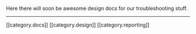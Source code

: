 Here there will soon be awesome design docs for our troubleshooting stuff.

*****

[[category.docs]]
[[category.design]]
[[category.reporting]]